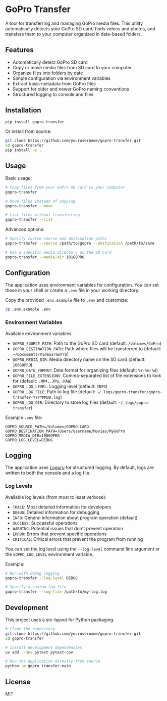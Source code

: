 # GoPro Transfer

A tool for transferring and managing GoPro media files. This utility automatically detects your GoPro SD card, finds videos and photos, and transfers them to your computer organized in date-based folders.

## Features

- Automatically detect GoPro SD card
- Copy or move media files from SD card to your computer
- Organize files into folders by date
- Simple configuration via environment variables
- Extract basic metadata from GoPro files
- Support for older and newer GoPro naming conventions
- Structured logging to console and files

## Installation

```bash
pip install gopro-transfer
```

Or install from source:

```bash
git clone https://github.com/yourusername/gopro-transfer.git
cd gopro-transfer
pip install -e .
```

## Usage

Basic usage:

```bash
# Copy files from your GoPro SD card to your computer
gopro-transfer

# Move files instead of copying
gopro-transfer --move

# List files without transferring
gopro-transfer --list
```

Advanced options:

```bash
# Specify custom source and destination paths
gopro-transfer --source /path/to/gopro --destination /path/to/save

# Use a specific media directory on the SD card
gopro-transfer --media-dir 101GOPRO
```

## Configuration

The application uses environment variables for configuration. You can set these in your shell or create a `.env` file in your working directory.

Copy the provided `.env.example` file to `.env` and customize:

```bash
cp .env.example .env
```

### Environment Variables

Available environment variables:

- `GOPRO_SOURCE_PATH`: Path to the GoPro SD card (default: `/Volumes/GoPro`)
- `GOPRO_DESTINATION_PATH`: Path where files will be transferred to (default: `~/Documents/Videos/GoPro`)
- `GOPRO_MEDIA_DIR`: Media directory name on the SD card (default: `100GOPRO`) 
- `GOPRO_DATE_FORMAT`: Date format for organizing files (default: `%Y-%m-%d`)
- `GOPRO_FILE_EXTENSIONS`: Comma-separated list of file extensions to look for (default: `.MP4,.JPG,.RAW`)
- `GOPRO_LOG_LEVEL`: Logging level (default: `INFO`)
- `GOPRO_LOG_FILE`: Path to log file (default: `~/.logs/gopro-transfer/gopro-transfer-YYYYMMDD.log`)
- `GOPRO_LOG_DIR`: Directory to store log files (default: `~/.logs/gopro-transfer`)

Example `.env` file:

```
GOPRO_SOURCE_PATH=/Volumes/GOPRO-CARD
GOPRO_DESTINATION_PATH=/Users/username/Movies/MyGoPro
GOPRO_MEDIA_DIR=100GOPRO
GOPRO_LOG_LEVEL=DEBUG
```

## Logging

The application uses [Loguru](https://github.com/Delgan/loguru) for structured logging. By default, logs are written to both the console and a log file.

### Log Levels

Available log levels (from most to least verbose):

- `TRACE`: Most detailed information for developers
- `DEBUG`: Detailed information for debugging
- `INFO`: General information about program operation (default)
- `SUCCESS`: Successful operations
- `WARNING`: Potential issues that don't prevent operation
- `ERROR`: Errors that prevent specific operations
- `CRITICAL`: Critical errors that prevent the program from running

You can set the log level using the `--log-level` command line argument or the `GOPRO_LOG_LEVEL` environment variable.

Example:

```bash
# Run with debug logging
gopro-transfer --log-level DEBUG

# Specify a custom log file
gopro-transfer --log-file /path/to/my-log.log
```

## Development

This project uses a src-layout for Python packaging.

```bash
# Clone the repository
git clone https://github.com/yourusername/gopro-transfer.git
cd gopro-transfer

# Install development dependencies
uv add --dev pytest pytest-cov

# Run the application directly from source
python -m gopro_transfer.main
```

## License

MIT
